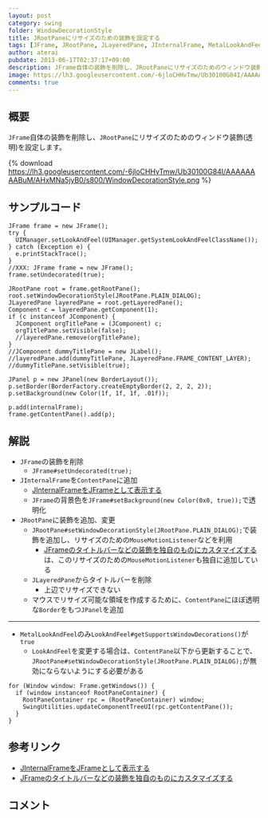 ```yaml
---
layout: post
category: swing
folder: WindowDecorationStyle
title: JRootPaneにリサイズのための装飾を設定する
tags: [JFrame, JRootPane, JLayeredPane, JInternalFrame, MetalLookAndFeel]
author: aterai
pubdate: 2013-06-17T02:37:17+09:00
description: JFrame自体の装飾を削除し、JRootPaneにリサイズのためのウィンドウ装飾(透明)を設定します。
image: https://lh3.googleusercontent.com/-6jloCHHvTmw/Ub30100G84I/AAAAAAAABuM/AHxMNa5jyB0/s800/WindowDecorationStyle.png
comments: true
---
```

## 概要
`JFrame`自体の装飾を削除し、`JRootPane`にリサイズのためのウィンドウ装飾(透明)を設定します。

{% download https://lh3.googleusercontent.com/-6jloCHHvTmw/Ub30100G84I/AAAAAAAABuM/AHxMNa5jyB0/s800/WindowDecorationStyle.png %}

## サンプルコード
<pre class="prettyprint"><code>JFrame frame = new JFrame();
try {
  UIManager.setLookAndFeel(UIManager.getSystemLookAndFeelClassName());
} catch (Exception e) {
  e.printStackTrace();
}
//XXX: JFrame frame = new JFrame();
frame.setUndecorated(true);

JRootPane root = frame.getRootPane();
root.setWindowDecorationStyle(JRootPane.PLAIN_DIALOG);
JLayeredPane layeredPane = root.getLayeredPane();
Component c = layeredPane.getComponent(1);
if (c instanceof JComponent) {
  JComponent orgTitlePane = (JComponent) c;
  orgTitlePane.setVisible(false);
  //layeredPane.remove(orgTitlePane);
}
//JComponent dummyTitlePane = new JLabel();
//layeredPane.add(dummyTitlePane, JLayeredPane.FRAME_CONTENT_LAYER);
//dummyTitlePane.setVisible(true);

JPanel p = new JPanel(new BorderLayout());
p.setBorder(BorderFactory.createEmptyBorder(2, 2, 2, 2));
p.setBackground(new Color(1f, 1f, 1f, .01f));

p.add(internalFrame);
frame.getContentPane().add(p);
</code></pre>

## 解説
- `JFrame`の装飾を削除
    - `JFrame#setUndecorated(true);`
- `JInternalFrame`を`ContentPane`に追加
    - [JInternalFrameをJFrameとして表示する](http://ateraimemo.com/Swing/InternalFrameTitleBar.html)
    - `JFrame`の背景色を`JFrame#setBackground(new Color(0x0, true));`で透明化
- `JRootPane`に装飾を追加、変更
    - `JRootPane#setWindowDecorationStyle(JRootPane.PLAIN_DIALOG);`で装飾を追加し、リサイズのための`MouseMotionListener`などを利用
        - [JFrameのタイトルバーなどの装飾を独自のものにカスタマイズする](http://ateraimemo.com/Swing/CustomDecoratedFrame.html)は、このリサイズのための`MouseMotionListener`も独自に追加している
    - `JLayeredPane`からタイトルバーを削除
        - 上辺でリサイズできない
    - マウスでリサイズ可能な領域を作成するために、`ContentPane`にほぼ透明な`Border`をもつ`JPanel`を追加

<!-- dummy comment line for breaking list -->

- - - -
- `MetalLookAndFeel`のみ`LookAndFeel#getSupportsWindowDecorations()`が`true`
    - `LookAndFeel`を変更する場合は、`ContentPane`以下から更新することで、`JRootPane#setWindowDecorationStyle(JRootPane.PLAIN_DIALOG);`が無効にならないようにする必要がある

<!-- dummy comment line for breaking list -->

<pre class="prettyprint"><code>for (Window window: Frame.getWindows()) {
  if (window instanceof RootPaneContainer) {
    RootPaneContainer rpc = (RootPaneContainer) window;
    SwingUtilities.updateComponentTreeUI(rpc.getContentPane());
  }
}
</code></pre>

## 参考リンク
- [JInternalFrameをJFrameとして表示する](http://ateraimemo.com/Swing/InternalFrameTitleBar.html)
- [JFrameのタイトルバーなどの装飾を独自のものにカスタマイズする](http://ateraimemo.com/Swing/CustomDecoratedFrame.html)

<!-- dummy comment line for breaking list -->

## コメント
